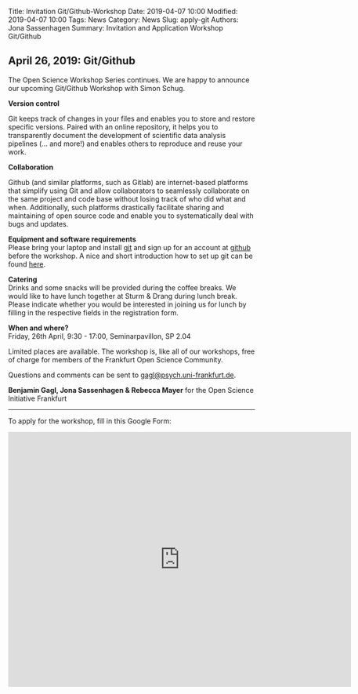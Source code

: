 Title: Invitation Git/Github-Workshop
Date: 2019-04-07 10:00
Modified: 2019-04-07 10:00
Tags: News
Category: News
Slug: apply-git
Authors: Jona Sassenhagen
Summary: Invitation and Application Workshop Git/Github

## April 26, 2019: **Git/Github**

The Open Science Workshop Series continues. We are happy to announce our
upcoming Git/Github Workshop with Simon Schug.

**Version control**

Git keeps track of changes in your files and enables you to
store and restore specific versions.
Paired with an online repository, it helps you to transparently document the 
development of scientific data analysis pipelines (... and more!) and enables 
others to reproduce and reuse your work.

**Collaboration**

Github (and similar platforms, such as Gitlab) are internet-based platforms that
simplify using Git and allow collaborators to seamlessly collaborate
on the same project and code base without losing track of who did what and when.
Additionally, such platforms drastically facilitate sharing and maintaining of
open source code and enable you to systematically deal with bugs and updates.

**Equipment and software requirements**  
Please bring your laptop and install [git](https://git-scm.com/downloads) and 
sign up for an account at [github](https://github.com/) before the workshop.
A nice and short introduction how to set up git can be found
[here](https://git-scm.com/book/en/v2/Getting-Started-Installing-Git).

**Catering**  
Drinks and some snacks will be provided during the coffee breaks.
We would like to have lunch together at Sturm & Drang during lunch break.
Please indicate whether you would be interested in joining us for lunch by
filling in the respective fields in the registration form. 

**When and where?**  
Friday, 26th April, 9:30 - 17:00, Seminarpavillon, SP 2.04 

Limited places are available. 
The workshop is, like all of our workshops, free of charge for members of the
Frankfurt Open Science Community.

Questions and comments can be sent to gagl@psych.uni-frankfurt.de.

**Benjamin Gagl, Jona Sassenhagen & Rebecca Mayer**
for the Open Science Initiative Frankfurt 

---

To apply for the workshop, fill in this Google Form:
<iframe
src="https://docs.google.com/forms/d/1jdJZQt3ai9Nr6z3utxWUteNoNiXq-FR7tKlDLzwyhlE/viewform?embedded=true"
width="700" height="520" frameborder="0" marginheight="0" marginwidth="0">Loading...</iframe>


